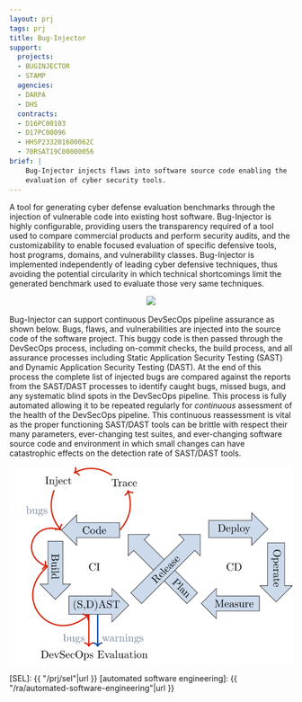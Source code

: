 ```yaml
---
layout: prj
tags: prj
title: Bug-Injector
support:
  projects:
  - BUGINJECTOR
  - STAMP
  agencies:
  - DARPA
  - DHS
  contracts:
  - D16PC00103
  - D17PC00096
  - HHSP233201600062C
  - 70RSAT19C00000056
brief: |
    Bug-Injector injects flaws into software source code enabling the
    evaluation of cyber security tools.
---
```


A tool for generating cyber defense evaluation benchmarks through the
injection of vulnerable code into existing host software.
Bug-Injector is highly configurable, providing users the transparency
required of a tool used to compare commercial products and perform
security audits, and the customizability to enable focused evaluation
of specific defensive tools, host programs, domains, and vulnerability
classes.  Bug-Injector is implemented independently of leading cyber
defensive techniques, thus avoiding the potential circularity in which
technical shortcomings limit the generated benchmark used to evaluate
those very same techniques.

<center>
    <img src="{{ "/img/bi-pipeline.svg"|url }}" class="w3-padding w3-light-grey w3-round gt-smaller-on-small">
</center>

Bug-Injector can support continuous DevSecOps pipeline assurance as
shown below.  Bugs, flaws, and vulnerabilities are injected into the
source code of the software project.  This buggy code is then passed
through the DevSecOps process, including on-commit checks, the build
process, and all assurance processes including Static Application
Security Testing (SAST) and Dynamic Application Security Testing
(DAST).  At the end of this process the complete list of injected bugs
are compared against the reports from the SAST/DAST processes to
identify caught bugs, missed bugs, and any systematic blind spots in
the DevSecOps pipeline.  This process is fully automated allowing it
to be repeated regularly for *continuous* assessment of the health of
the DevSecOps pipeline. This continuous reassessment is vital as the
proper functioning SAST/DAST tools can be brittle with respect their
many parameters, ever-changing test suites, and ever-changing software
source code and environment in which small changes can have
catastrophic effects on the detection rate of SAST/DAST tools.

<center>
    <img src="/img/bi-ci-cd.svg" class="w3-padding w3-light-grey w3-round gt-smaller-on-small">
</center>

[SEL]: {{ "/prj/sel"|url }}
[automated software engineering]: {{ "/ra/automated-software-engineering"|url }}

